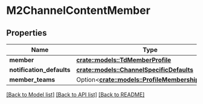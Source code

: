 # M2ChannelContentMember

## Properties

Name | Type | Description | Notes
------------ | ------------- | ------------- | -------------
**member** | [**crate::models::TdMemberProfile**](TD_MemberProfile.md) |  | 
**notification_defaults** | [**crate::models::ChannelSpecificDefaults**](ChannelSpecificDefaults.md) |  | 
**member_teams** | Option<[**crate::models::ProfileMembershipRecord**](ProfileMembershipRecord.md)> |  | [optional]

[[Back to Model list]](../README.md#documentation-for-models) [[Back to API list]](../README.md#documentation-for-api-endpoints) [[Back to README]](../README.md)


